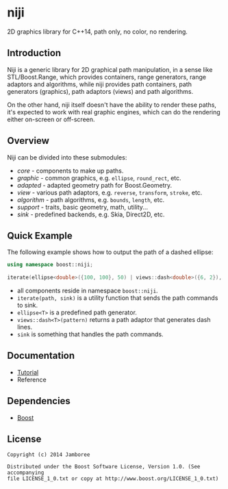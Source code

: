 niji
====

2D graphics library for C++14, path only, no color, no rendering.

## Introduction

Niji is a generic library for 2D graphical path manipulation, in a sense like STL/Boost.Range, which provides containers, range generators, range adaptors and algorithms, while niji provides path containers, path generators (graphics), path adaptors (views) and path algorithms.

On the other hand, niji itself doesn't have the ability to render these paths, it's expected to work with real graphic engines, which can do the rendering either on-screen or off-screen.

## Overview

Niji can be divided into these submodules:

- *core* - components to make up paths.
- *graphic* - common graphics, e.g. `ellipse`, `round_rect`, etc.
- *adapted* - adapted geometry path for Boost.Geometry.
- *view* - various path adaptors, e.g. `reverse`, `transform`, `stroke`, etc.
- *algorithm* - path algorithms, e.g. `bounds`, `length`, etc.
- *support* - traits, basic geometry, math, utility...
- *sink* - predefined backends, e.g. Skia, Direct2D, etc.

## Quick Example

The following example shows how to output the path of a dashed ellipse:

```c++
using namespace boost::niji;                                                 
                                                                             
iterate(ellipse<double>({100, 100}, 50) | views::dash<double>({6, 2}), sink);
```
- all components reside in namespace `boost::niji`.
- `iterate(path, sink)` is a utility function that sends the path commands to sink.
- `ellipse<T>` is a predefined path generator.
- `views::dash<T>(pattern)` returns a path adaptor that generates dash lines.
- `sink` is something that handles the path commands.

## Documentation
- [Tutorial](https://github.com/jamboree/niji/wiki/Tutorial)
- Reference

## Dependencies

- [Boost](http://www.boost.org/)

## License

    Copyright (c) 2014 Jamboree

    Distributed under the Boost Software License, Version 1.0. (See accompanying
    file LICENSE_1_0.txt or copy at http://www.boost.org/LICENSE_1_0.txt)
    
